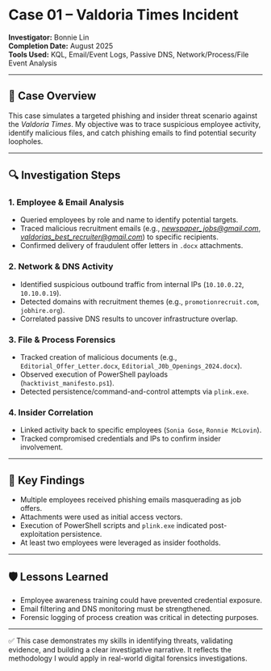 # Case 01 – Valdoria Times Incident

**Investigator:** Bonnie Lin  
**Completion Date:** August 2025  
**Tools Used:** KQL, Email/Event Logs, Passive DNS, Network/Process/File Event Analysis  

---

## 📌 Case Overview
This case simulates a targeted phishing and insider threat scenario against the *Valdoria Times*.
My objective was to trace suspicious employee activity, identify malicious files, and catch phishing emails to find potential security loopholes.

---

## 🔍 Investigation Steps

### 1. Employee & Email Analysis
- Queried employees by role and name to identify potential targets.  
- Traced malicious recruitment emails (e.g., *newspaper_jobs@gmail.com*, *valdorias_best_recruiter@gmail.com*) to specific recipients.  
- Confirmed delivery of fraudulent offer letters in `.docx` attachments.  

### 2. Network & DNS Activity
- Identified suspicious outbound traffic from internal IPs (`10.10.0.22`, `10.10.0.19`).  
- Detected domains with recruitment themes (e.g., `promotionrecruit.com`, `jobhire.org`).  
- Correlated passive DNS results to uncover infrastructure overlap.  

### 3. File & Process Forensics
- Tracked creation of malicious documents (e.g., `Editorial_Offer_Letter.docx`, `Editorial_J0b_Openings_2024.docx`).  
- Observed execution of PowerShell payloads (`hacktivist_manifesto.ps1`).  
- Detected persistence/command-and-control attempts via `plink.exe`.  

### 4. Insider Correlation
- Linked activity back to specific employees (`Sonia Gose`, `Ronnie McLovin`).  
- Tracked compromised credentials and IPs to confirm insider involvement.  

---

## 📑 Key Findings
- Multiple employees received phishing emails masquerading as job offers.  
- Attachments were used as initial access vectors.  
- Execution of PowerShell scripts and `plink.exe` indicated post-exploitation persistence.  
- At least two employees were leveraged as insider footholds.  

---

## 🛡️ Lessons Learned
- Employee awareness training could have prevented credential exposure.  
- Email filtering and DNS monitoring must be strengthened.  
- Forensic logging of process creation was critical in detecting purposes.  

---

✅ This case demonstrates my skills in identifying threats, validating evidence, and building a clear investigative narrative. 
It reflects the methodology I would apply in real-world digital forensics investigations.
